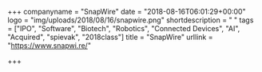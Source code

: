 +++
companyname = "SnapWire"
date = "2018-08-16T06:01:29+00:00"
logo = "img/uploads/2018/08/16/snapwire.png"
shortdescription = " "
tags = ["IPO", "Software", "Biotech", "Robotics", "Connected Devices", "AI", "Acquired", "spievak", "2018class"]
title = "SnapWire"
urllink = "https://www.snapwi.re/"

+++
